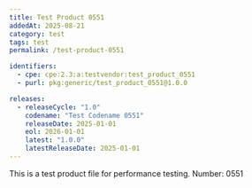```yaml
---
title: Test Product 0551
addedAt: 2025-08-21
category: test
tags: test
permalink: /test-product-0551

identifiers:
  - cpe: cpe:2.3:a:testvendor:test_product_0551
  - purl: pkg:generic/test_product_0551@1.0.0

releases:
  - releaseCycle: "1.0"
    codename: "Test Codename 0551"
    releaseDate: 2025-01-01
    eol: 2026-01-01
    latest: "1.0.0"
    latestReleaseDate: 2025-01-01
---
```


This is a test product file for performance testing. Number: 0551
